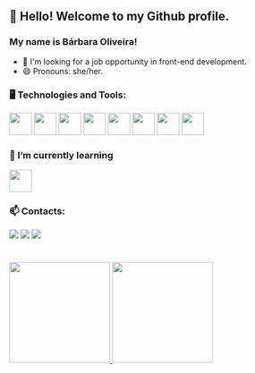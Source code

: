 ## 👋 Hello! Welcome to my Github profile.
### My name is Bárbara Oliveira!
- 🤔 I'm looking for a job opportunity in front-end development.
- 😄 Pronouns: she/her.

### :desktop_computer: Technologies and Tools:
<div>
<img src="https://cdn.jsdelivr.net/gh/devicons/devicon/icons/angularjs/angularjs-original.svg" width="40" height="40" />
<img src="https://cdn.jsdelivr.net/gh/devicons/devicon/icons/css3/css3-original-wordmark.svg" width="40" height="40" />
<img src="https://cdn.jsdelivr.net/gh/devicons/devicon/icons/html5/html5-original-wordmark.svg" width="40" height="40" />
<img src="https://cdn.jsdelivr.net/gh/devicons/devicon/icons/javascript/javascript-original.svg" width="40" height="40" />
<img src="https://cdn.jsdelivr.net/gh/devicons/devicon/icons/typescript/typescript-original.svg" width="40" height="40" />
<img src="https://cdn.jsdelivr.net/gh/devicons/devicon/icons/c/c-plain.svg" width="40" height="40" />
<img src="https://cdn.jsdelivr.net/gh/devicons/devicon/icons/vscode/vscode-original-wordmark.svg" width="40" height="40" />
<img src="https://cdn.jsdelivr.net/gh/devicons/devicon/icons/linux/linux-original.svg" width="40" height="40" />
</div>      

### 🌱 I’m currently learning
<img src="https://cdn.jsdelivr.net/gh/devicons/devicon/icons/vuejs/vuejs-original-wordmark.svg" width="40" height="40" />

### 📫 Contacts:

<div>
<a href="https://www.youtube.com/channel/UC9HqFoUE9ZR7VtCObjNalaQ" target="_blank"><img src="https://img.shields.io/badge/YouTube-FF0000?style=for-the-badge&logo=youtube&logoColor=white" target="_blank"></a>
<a href = "mailto:ba.bueno.oliveira@gmail.com"><img src="https://img.shields.io/badge/Gmail-D14836?style=for-the-badge&logo=gmail&logoColor=white" target="_blank"></a>
<a href="https://www.linkedin.com/in/barbara-oliveira1801" target="_blank"><img src="https://img.shields.io/badge/-LinkedIn-%230077B5?style=for-the-badge&logo=linkedin&logoColor=white" target="_blank"></a>   
</div>

#
<div>
<a href="https://github.com/OliveiraBarbara">
<img height="180em" src="https://github-readme-stats.vercel.app/api/top-langs/?username=OliveiraBarbara&layout=compact&langs_count=7&theme=dracula"/>
<img height="180em" src="https://github-readme-stats.vercel.app/api?username=OliveiraBarbara&show_icons=true&theme=dracula&include_all_commits=true&count_private=true"/>
</div>

<!--
**OliveiraBarbara/OliveiraBarbara** is a ✨ _special_ ✨ repository because its `README.md` (this file) appears on your GitHub profile.

Here are some ideas to get you started:

- 🔭 I’m currently working on ...
- 🌱 I’m currently learning ...
- 👯 I’m looking to collaborate on ...
- 🤔 I’m looking for help with ...
- 💬 Ask me about ...
- 📫 How to reach me: ...
- 😄 Pronouns: ...
- ⚡ Fun fact: ...
-->
